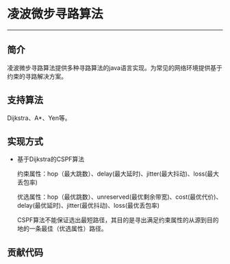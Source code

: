# 凌波微步寻路算法 #

---

## 简介 ##

凌波微步寻路算法提供多种寻路算法的java语言实现。为常见的网络环境提供基于约束的寻路解决方案。

## 支持算法 ##

Dijkstra、A*、Yen等。

## 实现方式 ##

- 基于Dijkstra的CSPF算法
	
	约束属性：hop（最大跳数）、delay(最大延时)、jitter(最大抖动)、loss(最大丢包率)
	
	优选属性：hop（最优跳数）、unreserved(最优剩余带宽)、cost(最优代价)、delay(最优延时)、jitter(最优抖动)、loss(最优丢包率)

    CSPF算法不能保证选出最短路径，其目的是寻出满足约束属性的从源到目的地的一条最佳（优选属性）路径。

## 贡献代码 ##